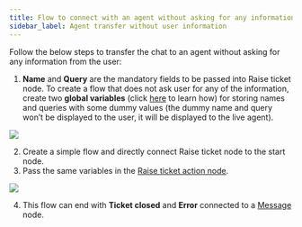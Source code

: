 ```yaml
---
title: Flow to connect with an agent without asking for any information from the user
sidebar_label: Agent transfer without user information
---
```


Follow the below steps to transfer the chat to an agent without asking for any information from the user:

1. **Name** and **Query** are the mandatory fields to be passed into Raise ticket node. To create a flow that does not ask user for any of the information, create two **global variables** (click [here](https://docs.yellow.ai/docs/platform_concepts/studio/build/bot-variables#3-create-a-variable) to learn how) for storing names and queries with some dummy values (the dummy name and query won’t be displayed to the user, it will be displayed to the live agent).

![](https://i.imgur.com/b2PcVD0.png)

2. Create a simple flow and directly connect Raise ticket node to the start node. 
3. Pass the same variables in the [Raise ticket action node](https://docs.yellow.ai/docs/platform_concepts/studio/build/nodes/action-nodes/#17-raise-ticket).

![](https://i.imgur.com/ojL2BAU.png)

4. This flow can end with **Ticket closed** and **Error** connected to a [Message](https://docs.yellow.ai/docs/platform_concepts/studio/build/nodes/message-nodes) node. 
